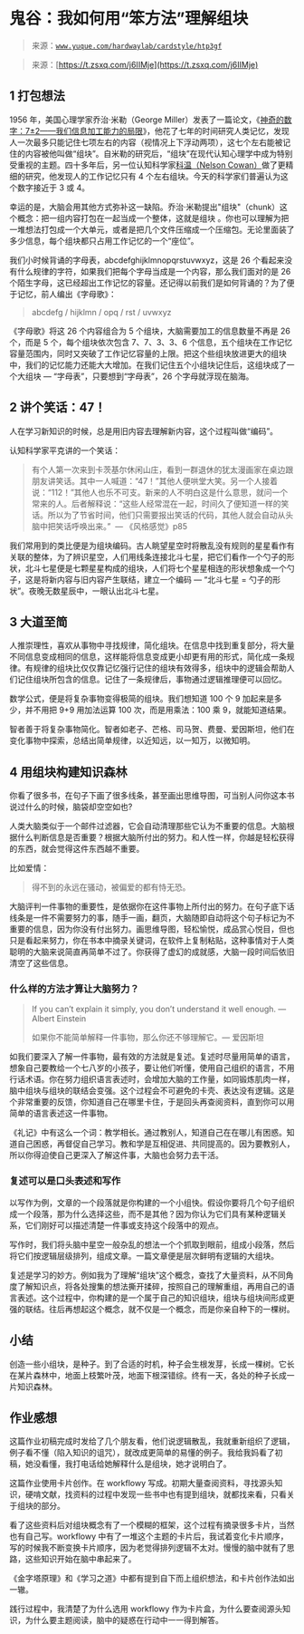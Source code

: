 # 鬼谷：我如何用“笨方法”理解组块

> 来源：[`www.yuque.com/hardwaylab/cardstyle/htp3gf`](https://www.yuque.com/hardwaylab/cardstyle/htp3gf)

> 来源：[https://t.zsxq.com/j6IIMje](https://t.zsxq.com/j6IIMje) 

## 1 打包想法

 

1956 年，美国心理学家乔治·米勒（George Miller）发表了一篇论文，《[神奇的数字：7±2——我们信息加工能力的局限](http://psychclassics.yorku.ca/Miller/)》，他花了七年的时间研究人类记忆，发现人一次最多只能记住七项左右的内容（视情况上下浮动两项），这七个左右能被记住的内容被他叫做“组块”。自米勒的研究后，“组块”在现代认知心理学中成为特别受重视的主题。四十多年后，另一位认知科学家[科温（Nelson Cowan）](https://doi.org/10.1017/S0140525X01003922.)做了更精细的研究，他发现人的工作记忆只有 4 个左右组块。今天的科学家们普遍认为这个数字接近于 3 或 4。 

幸运的是，大脑会用其他方式弥补这一缺陷。乔治·米勒提出"组块"（chunk）这个概念：把一组内容打包在一起当成一个整体，这就是组块 。你也可以理解为把一堆想法打包成一个大单元，或者是把几个文件压缩成一个压缩包。无论里面装了多少信息，每个组块都只占用工作记忆的一个“座位”。 

我们小时候背诵的字母表，abcdefghijklmnopqrstuvwxyz，这是 26 个看起来没有什么规律的字符，如果我们把每个字母当成是一个内容，那么我们面对的是 26 个陌生字母，这已经超出工作记忆的容量。还记得以前我们是如何背诵的？为了便于记忆，前人编出《字母歌》： 

> abcdefg / hijklmn / opq / rst / uvwxyz 

《字母歌》将这 26 个内容组合为 5 个组块，大脑需要加工的信息数量不再是 26 个，而是 5 个，每个组块依次包含 7、7、3、3、6 个信息，五个组块在工作记忆容量范围内，同时又突破了工作记忆容量的上限。把这个些组块放进更大的组块中，我们的记忆能力还能大大增加。在我们记住五个小组块记住后，这组块成了一个大组块 — “字母表”，只要想到“字母表”，26 个字母就浮现在脑海。 

## 2 讲个笑话：47！

 

人在学习新知识的时候，总是用旧内容去理解新内容，这个过程叫做“编码”。 

认知科学家平克讲的一个笑话： 

> 有个人第一次来到卡茨基尔休闲山庄，看到一群退休的犹太漫画家在桌边跟朋友讲笑话。其中一人喊道：“47！”其他人便哄堂大笑。另一个人接着说：“112！”其他人也乐不可支。新来的人不明白这是什么意思，就问一个常来的人。后者解释说：“这些人经常混在一起，时间久了便知道一样的笑话。所以为了节省时间，他们只需要报出笑话的代码，其他人就会自动从头脑中把笑话呼唤出来。”  — 《风格感觉》p85 

我们常用到的类比便是为组块编码。古人眺望星空时将散乱没有规则的星星看作有关联的整体，为了辨识星空，人们用线条连接北斗七星，把它们看作一个勺子的形状，北斗七星便是七颗星星构成的组块，人们将七个星星相连的形状想象成一个勺子，这是将新内容与旧内容产生联结，建立一个编码 — “北斗七星 = 勺子的形状”。夜晚无数星辰中，一眼认出北斗七星。 

## 3 大道至简

 

人推崇理性，喜欢从事物中寻找规律，简化组块。在信息中找到重复部分，将大量不同信息变成相同的信息，这样能将信息变成更小却更有用的形式，简化成一条规律。有规律的组块比仅仅靠记忆强行记住的组块有效得多，组块中的逻辑会帮助人们记住组块所包含的信息。记住了一条规律后，事物通过逻辑推理便可以回忆。 

数学公式，便是将复杂事物变得极简的组块。我们想知道 100 个 9 加起来是多少，并不用把 9+9 用加法运算 100 次，而是用乘法：100 乘 9，就能知道结果。 

智者善于将复杂事物简化。智者如老子、芒格、司马贺、费曼、爱因斯坦，他们在变化事物中探索，总结出简单规律，以近知远，以一知万，以微知明。 

## 4 用组块构建知识森林

 

你看了很多书，在句子下画了很多线条，甚至画出思维导图，可当别人问你这本书说过什么的时候，脑袋却空空如也? 

人类大脑类似于一个邮件过滤器，它会自动清理那些它认为不重要的信息。大脑根据什么判断信息是否重要？根据大脑所付出的努力。和人性一样，你越是轻松获得的东西，就会觉得这件东西越不重要。 

比如爱情： 

> 得不到的永远在骚动，被偏爱的都有恃无恐。 

大脑评判一件事物的重要性，是依据你在这件事物上所付出的努力。在句子底下话线条是一件不需要努力的事，随手一画，翻页，大脑随即自动将这个句子标记为不重要的信息，因为你没有付出努力。画思维导图，轻松愉悦，成品赏心悦目，但也只是看起来努力，你在书本中摘录关键词，在软件上复制粘贴，这种事情对于人类聪明的大脑来说简直再简单不过了。你获得了虚幻的成就感，大脑一段时间后依旧清空了这些信息。 

### 什么样的方法才算让大脑努力？

> If you can’t explain it simply, you don’t understand it well enough. — Albert Einstein 
> 
> 如果你不能简单解释一件事物，那么你还不够理解它。— 爱因斯坦 

如我们要深入了解一件事物，最有效的方法就是复述。复述时尽量用简单的语言，想象自己要教给一个七八岁的小孩子，要让他们听懂，使用自己组织的语言，不用行话术语。你在努力组织语言表述时，会增加大脑的工作量，如同锻炼肌肉一样，脑中组块与组块的联结会变强。这个过程会不可避免的卡壳、表达没有逻辑。这是个非常重要的反馈，你知道自己在哪里卡住，于是回头再查阅资料，直到你可以用简单的语言表述这一件事物。 

《礼记》中有这么一个词：教学相长。通过教别人，知道自己在在哪儿有困惑。知道自己困惑，再督促自己学习。教和学是互相促进、共同提高的。因为要教别人，所以你得迫使自己更深入了解这件事，大脑也会努力去干活。 

### 复述可以是口头表述和写作

 

以写作为例，文章的一个段落就是你构建的一个小组快。假设你要将几个句子组织成一个段落，那为什么选择这些，而不是其他？因为你认为它们具有某种逻辑关系，它们刚好可以描述清楚一件事或支持这个段落中的观点。 

写作时，我们将头脑中星空一般杂乱的想法一个个抓取到眼前，组成小段落，然后将它们按逻辑层级排列，组成文章。一篇文章便是层次鲜明有逻辑的大组块。 

复述是学习的妙方。例如我为了理解“组块”这个概念，查找了大量资料，从不同角度了解知识点，将各处搜集的想法撕开揉碎，按照自己的理解重组，再用自己的语言表述。这个过程中，你构建的是一个属于自己的知识组块，组块与组块间形成更强的联结。往后再想起这个概念，就不仅是一个概念，而是你亲自种下的一棵树。 

## 小结

 

创造一些小组块，是种子。到了合适的时机，种子会生根发芽，长成一棵树。它长在某片森林中，地面上枝繁叶茂，地面下根深错综。终有一天，各处的种子长成一片知识森林。 

## 作业感想

 

这篇作业初稿完成时发给了几个朋友看，他们说逻辑散乱，我就重新组织了逻辑，例子看不懂（陷入知识的诅咒），就改成更简单的易懂的例子。我给我妈看了初稿，她没看懂，我打电话给她解释什么是组块，她才说明白了。 

这篇作业使用卡片创作。在 workflowy 写成。初期大量查阅资料，寻找源头知识，硬啃文献，找资料的过程中发现一些书中也有提到组块，就都找来看，只看关于组块的部分。 

看了这些资料后对组块概念有了一个模糊的框架，这个过程有摘录很多卡片，当然也有自己写。workflowy 中有了一堆这个主题的卡片后，我试着变化卡片顺序，写的时候我不断变换卡片顺序，因为老觉得排列逻辑不太对。慢慢的脑中就有了思路，这些知识开始在脑中串起来了。 

《金字塔原理》和《学习之道》中都有提到自下而上组织想法，和卡片创作法如出一辙。 

践行过程中，我清楚了为什么选用 workflowy 作为卡片盒，为什么要查阅源头知识，为什么要主题阅读，脑中的疑惑在行动中一一得到解答。